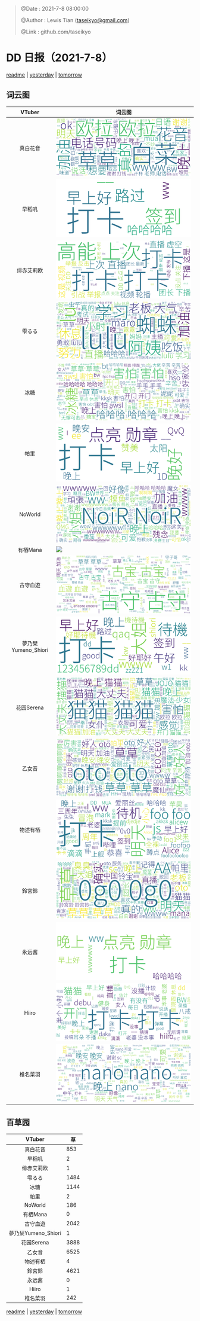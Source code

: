 > @Date    : 2021-7-8 08:00:00
>
> @Author  : Lewis Tian (taseikyo@gmail.com)
>
> @Link    : github.com/taseikyo

# DD 日报（2021-7-8）

[readme](../README.md) | [yesterday](2021-7-7.md) | [tomorrow](2021-7-9.md)

## 词云图

|VTuber|词云图|
|:-:|-|
|真白花音|![](../../images/daily/21402309_2021-7-8_purge_wordcloud.png)|
|早稻叽|![](../../images/daily/41682_2021-7-8_purge_wordcloud.png)|
|绯赤艾莉欧|![](../../images/daily/21396545_2021-7-8_purge_wordcloud.png)|
|雫るる|![](../../images/daily/21013446_2021-7-8_purge_wordcloud.png)|
|冰糖|![](../../images/daily/876396_2021-7-8_purge_wordcloud.png)|
|帕里|![](../../images/daily/4895312_2021-7-8_purge_wordcloud.png)|
|NoWorld|![](../../images/daily/21448649_2021-7-8_purge_wordcloud.png)|
|有栖Mana|![](../../images/daily/6542258_2021-7-8_purge_wordcloud.png)|
|古守血遊|![](../../images/daily/8725120_2021-7-8_purge_wordcloud.png)|
|夢乃栞Yumeno_Shiori|![](../../images/daily/14052636_2021-7-8_purge_wordcloud.png)|
|花园Serena|![](../../images/daily/14327465_2021-7-8_purge_wordcloud.png)|
|乙女音|![](../../images/daily/21320551_2021-7-8_purge_wordcloud.png)|
|物述有栖|![](../../images/daily/21449083_2021-7-8_purge_wordcloud.png)|
|鈴宮鈴|![](../../images/daily/21685677_2021-7-8_purge_wordcloud.png)|
|永远酱|![](../../images/daily/21701071_2021-7-8_purge_wordcloud.png)|
|Hiiro|![](../../images/daily/21919321_2021-7-8_purge_wordcloud.png)|
|椎名菜羽|![](../../images/daily/22347054_2021-7-8_purge_wordcloud.png)|

## 百草园

|VTuber|草|
|:-:|-|
|真白花音|853|
|早稻叽|2|
|绯赤艾莉欧|1|
|雫るる|1484|
|冰糖|1144|
|帕里|2|
|NoWorld|186|
|有栖Mana|0|
|古守血遊|2042|
|夢乃栞Yumeno_Shiori|1|
|花园Serena|3888|
|乙女音|6525|
|物述有栖|4|
|鈴宮鈴|4621|
|永远酱|0|
|Hiiro|1|
|椎名菜羽|242|

[readme](../README.md) | [yesterday](2021-7-7.md) | [tomorrow](2021-7-9.md)
